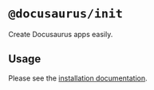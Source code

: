 # `@docusaurus/init`

Create Docusaurus apps easily.

## Usage

Please see the [installation documentation](https://docusaurus.io/docs/installation).
